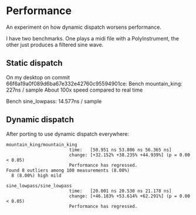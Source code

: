 # Performance

An experiment on how dynamic dispatch worsens performance.

I have two benchmarks. One plays a midi file with a PolyInstrument, the other just produces a filtered sine wave.

## Static dispatch

On my desktop on commit 66f6a19a0f089d6ba67e332e42760c95594901ce:
Bench mountain_king: 227ns / sample
About 100x speed compared to real time

Bench sine_lowpass: 14.577ns / sample

## Dynamic dispatch

After porting to use dynamic dispatch everywhere:

```plain
mountain_king/mountain_king
                        time:   [50.951 ns 53.806 ns 56.365 ns]
                        change: [+32.152% +38.235% +44.939%] (p = 0.00 < 0.05)
                        Performance has regressed.
Found 8 outliers among 100 measurements (8.00%)
  8 (8.00%) high mild

sine_lowpass/sine_lowpass
                        time:   [20.001 ns 20.530 ns 21.178 ns]
                        change: [+46.183% +53.614% +62.291%] (p = 0.00 < 0.05)
                        Performance has regressed.
```
